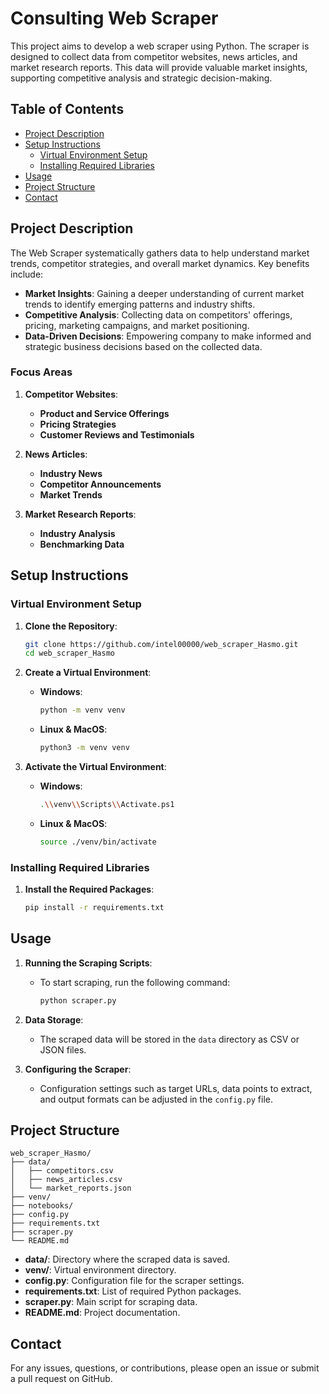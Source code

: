 # Consulting Web Scraper

This project aims to develop a web scraper using Python. The scraper is designed to collect data from competitor websites, news articles, and market research reports. This data will provide valuable market insights, supporting competitive analysis and strategic decision-making.

## Table of Contents
- [Project Description](#project-description)
- [Setup Instructions](#setup-instructions)
  - [Virtual Environment Setup](#virtual-environment-setup)
  - [Installing Required Libraries](#installing-required-libraries)
- [Usage](#usage)
- [Project Structure](#project-structure)
- [Contact](#contact)

## Project Description

The Web Scraper systematically gathers data to help understand market trends, competitor strategies, and overall market dynamics. Key benefits include:

- **Market Insights**: Gaining a deeper understanding of current market trends to identify emerging patterns and industry shifts.
- **Competitive Analysis**: Collecting data on competitors' offerings, pricing, marketing campaigns, and market positioning.
- **Data-Driven Decisions**: Empowering company to make informed and strategic business decisions based on the collected data.

### Focus Areas
1. **Competitor Websites**:
   - **Product and Service Offerings**
   - **Pricing Strategies**
   - **Customer Reviews and Testimonials**

2. **News Articles**:
   - **Industry News**
   - **Competitor Announcements**
   - **Market Trends**

3. **Market Research Reports**:
   - **Industry Analysis**
   - **Benchmarking Data**

## Setup Instructions

### Virtual Environment Setup

1. **Clone the Repository**:
    ```sh
    git clone https://github.com/intel00000/web_scraper_Hasmo.git
    cd web_scraper_Hasmo
    ```

2. **Create a Virtual Environment**:
    - **Windows**:
      ```sh
      python -m venv venv
      ```
    - **Linux & MacOS**:
      ```sh
      python3 -m venv venv
      ```

3. **Activate the Virtual Environment**:
    - **Windows**:
      ```sh
      .\\venv\\Scripts\\Activate.ps1
      ```
    - **Linux & MacOS**:
      ```sh
      source ./venv/bin/activate
      ```

### Installing Required Libraries

1. **Install the Required Packages**:
    ```sh
    pip install -r requirements.txt
    ```

## Usage

1. **Running the Scraping Scripts**:
   - To start scraping, run the following command:
     ```sh
     python scraper.py
     ```

2. **Data Storage**:
   - The scraped data will be stored in the `data` directory as CSV or JSON files.

3. **Configuring the Scraper**:
   - Configuration settings such as target URLs, data points to extract, and output formats can be adjusted in the `config.py` file.

## Project Structure

```
web_scraper_Hasmo/
├── data/
│   ├── competitors.csv
│   ├── news_articles.csv
│   └── market_reports.json
├── venv/
├── notebooks/
├── config.py
├── requirements.txt
├── scraper.py
└── README.md
```

- **data/**: Directory where the scraped data is saved.
- **venv/**: Virtual environment directory.
- **config.py**: Configuration file for the scraper settings.
- **requirements.txt**: List of required Python packages.
- **scraper.py**: Main script for scraping data.
- **README.md**: Project documentation.

## Contact

For any issues, questions, or contributions, please open an issue or submit a pull request on GitHub.